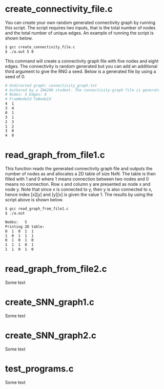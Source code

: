 # create_connectivity_file.c

You can create your own random generated connectivity graph by running this script. The script requires two inputs, that is the total number of nodes and the total number of unique edges. An example of running the script is shown below.

```bash
$ gcc create_connectivity_file.c
$ ./a.out 5 8
```
This command will create a connectivity graph file with five nodes and eight edges. The connectivity is random generated but you can add an additional third argument to give the RNG a seed. Below is a generated file by using a seed of 0.


```bash
# Undirected graph: connectivity_graph.txt
# Authored by a IN4200 student. The connectivity-graph file is generated randomly based on the number of nodes and the number of edges. 
# Nodes: 5 Edges: 8
# FromNodeId ToNodeId
4  1
3  4
0  1
3  1
2  3
1  2
3  0
4  0
```




# read_graph_from_file1.c

This function reads the generated connectivity graph file and outputs the number of nodes as and allocates a 2D table of size NxN. The table is then filled with 1 and 0 where 1 means connection between two nodes and 0 means no connection. Row x and column y are presented as node x and node y. Note that since x is connected to y, then y is also connected to x, hence index [x][y] and [y][x] is given the value 1. The results by using the script above is shown below.


```bash
$ gcc read_graph_from_file1.c
$ ./a.out

Nodes:   5
Printing 2D table: 
0  1  0  1  1  
1  0  1  1  1  
0  1  0  1  0  
1  1  1  0  1  
1  1  0  1  0
```






# read_graph_from_file2.c

Some text



# create_SNN_graph1.c

Some text



# create_SNN_graph2.c

Some text



# test_programs.c

Some text


